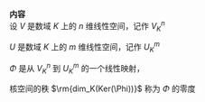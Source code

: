 **内容**    
设 $V$ 是数域 $K$ 上的 $n$ 维线性空间，记作 $V_K^n$     
    
 $U$ 是数域 $K$ 上的 $m$ 维线性空间，记作 $U_K^m$     
    
 $\Phi$ 是从 $V_K^n$ 到 $U_K^m$ 的一个线性映射，    
    
核空间的秩 $\rm{dim_K(Ker(\Phi))}$ 称为 $\Phi$ 的零度    
